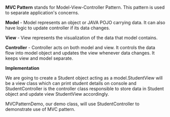 **MVC Pattern** stands for Model-View-Controller Pattern. This pattern is used to separate application's concerns.

**Model** - Model represents an object or JAVA POJO carrying data. It can also have logic to update controller if its data changes.

**View** - View represents the visualization of the data that model contains.

**Controller** - Controller acts on both model and view. It controls the data flow into model object and updates the view whenever data changes. It keeps view and model separate.

**Implementation**

We are going to create a Student object acting as a model.StudentView will be a view class which can print student details on console and StudentController is the controller class responsible to store data in Student object and update view StudentView accordingly.

MVCPatternDemo, our demo class, will use StudentController to demonstrate use of MVC pattern.